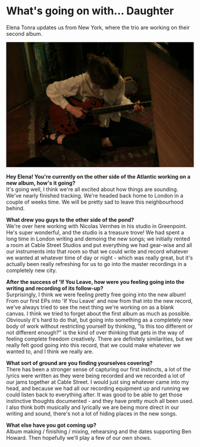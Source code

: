 # What's going on with... Daughter

Elena Tonra updates us from New York, where the trio are working on their second album.

<img src="/Images/Daughter-In-The-Studio-DIY.jpg">

**Hey Elena! You're currently on the other side of the Atlantic working on a new album, how's it going?** \
It's going well, I think we're all excited about how things are sounding. We've nearly finished tracking. We're headed back home to London in a couple of weeks time. We will be pretty sad to leave this neighbourhood behind.

**What drew you guys to the other side of the pond?** \
We're over here working with Nicolas Vernhes in his studio in Greenpoint. He's super wonderful, and the studio is a treasure trove! We had spent a long time in London writing and demoing the new songs; we initially rented a room at Cable Street Studios and put everything we had gear-wise and all our instruments into that room so that we could write and record whatever we wanted at whatever time of day or night - which was really great, but it's actually been really refreshing for us to go into the master recordings in a completely new city.

**After the success of 'If You Leave, how were you feeling going into the writing and recording of its follow-up?** \
Surprisingly, I think we were feeling pretty free going into the new album! From our first EPs into 'If You Leave' and now from that into the new record, we've always tried to see the next thing we're working on as a blank canvas. I think we tried to forget about the first album as much as possible. Obviously it's hard to do that, but going into something as a completely new body of work without restricting yourself by thinking, "Is this too different or not different enough?" is the kind of over thinking that gets in the way of feeling complete freedom creatively. There are definitely similarities, but we really felt good going into this record, that we could make whatever we wanted to, and I think we really are.

**What sort of ground are you finding yourselves covering?** \
There has been a stronger sense of capturing our first instincts, a lot of the lyrics were written as they were being recorded and we recorded a lot of our jams together at Cable Street. I would just sing whatever came into my head, and because we had all our recording equipment up and running we could listen back to everything after. It was good to be able to get those instinctive thoughts documented - and they have pretty much all been used. I also think both musically and lyrically we are being more direct in our writing and sound, there's not a lot of hiding places in the new songs.

**What else have you got coming up?** \
Album making / finishing / mixing, rehearsing and the dates supporting Ben Howard. Then hopefully we'll play a few of our own shows.


